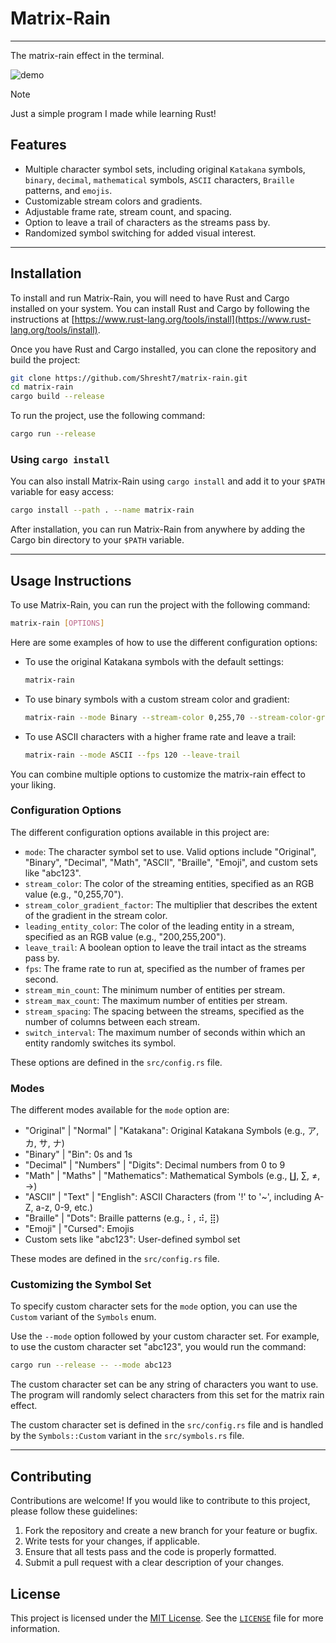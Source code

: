 # Matrix-Rain
-------------

The matrix-rain effect in the terminal.

![demo](./demo.gif)

> [!NOTE]
>
> Just a simple program I made while learning Rust!

## Features

- Multiple character symbol sets, including original `Katakana` symbols, `binary`, `decimal`, `mathematical` symbols, `ASCII` characters, `Braille` patterns, and `emojis`.
- Customizable stream colors and gradients.
- Adjustable frame rate, stream count, and spacing.
- Option to leave a trail of characters as the streams pass by.
- Randomized symbol switching for added visual interest.

---

## Installation

To install and run Matrix-Rain, you will need to have Rust and Cargo installed on your system. You can install Rust and Cargo by following the instructions at [https://www.rust-lang.org/tools/install](https://www.rust-lang.org/tools/install).

Once you have Rust and Cargo installed, you can clone the repository and build the project:

```sh
git clone https://github.com/Shresht7/matrix-rain.git
cd matrix-rain
cargo build --release
```

To run the project, use the following command:

```sh
cargo run --release
```

### Using `cargo install`

You can also install Matrix-Rain using `cargo install` and add it to your `$PATH` variable for easy access:

```sh
cargo install --path . --name matrix-rain
```

After installation, you can run Matrix-Rain from anywhere by adding the Cargo bin directory to your `$PATH` variable.

---

## Usage Instructions

To use Matrix-Rain, you can run the project with the following command:

```sh
matrix-rain [OPTIONS]
```

Here are some examples of how to use the different configuration options:

- To use the original Katakana symbols with the default settings:
  ```sh
  matrix-rain
  ```

- To use binary symbols with a custom stream color and gradient:
  ```sh
  matrix-rain --mode Binary --stream-color 0,255,70 --stream-color-gradient-factor 0.5
  ```

- To use ASCII characters with a higher frame rate and leave a trail:
  ```sh
  matrix-rain --mode ASCII --fps 120 --leave-trail
  ```

You can combine multiple options to customize the matrix-rain effect to your liking.

### Configuration Options

The different configuration options available in this project are:

* `mode`: The character symbol set to use. Valid options include "Original", "Binary", "Decimal", "Math", "ASCII", "Braille", "Emoji", and custom sets like "abc123".
* `stream_color`: The color of the streaming entities, specified as an RGB value (e.g., "0,255,70").
* `stream_color_gradient_factor`: The multiplier that describes the extent of the gradient in the stream color.
* `leading_entity_color`: The color of the leading entity in a stream, specified as an RGB value (e.g., "200,255,200").
* `leave_trail`: A boolean option to leave the trail intact as the streams pass by.
* `fps`: The frame rate to run at, specified as the number of frames per second.
* `stream_min_count`: The minimum number of entities per stream.
* `stream_max_count`: The maximum number of entities per stream.
* `stream_spacing`: The spacing between the streams, specified as the number of columns between each stream.
* `switch_interval`: The maximum number of seconds within which an entity randomly switches its symbol.

These options are defined in the `src/config.rs` file.

### Modes

The different modes available for the `mode` option are:

* "Original" | "Normal" | "Katakana": Original Katakana Symbols (e.g., ア, カ, サ, ナ)
* "Binary" | "Bin": 0s and 1s
* "Decimal" | "Numbers" | "Digits": Decimal numbers from 0 to 9
* "Math" | "Maths" | "Mathematics": Mathematical Symbols (e.g., ∐, ∑, ≠, →)
* "ASCII" | "Text" | "English": ASCII Characters (from '!' to '~', including A-Z, a-z, 0-9, etc.)
* "Braille" | "Dots": Braille patterns (e.g., ⠇, ⠾, ⣿)
* "Emoji" | "Cursed": Emojis
* Custom sets like "abc123": User-defined symbol set

These modes are defined in the `src/config.rs` file.

### Customizing the Symbol Set

To specify custom character sets for the `mode` option, you can use the `Custom` variant of the `Symbols` enum.

Use the `--mode` option followed by your custom character set. For example, to use the custom character set "abc123", you would run the command:
```sh
cargo run --release -- --mode abc123
```

The custom character set can be any string of characters you want to use. The program will randomly select characters from this set for the matrix rain effect.

The custom character set is defined in the `src/config.rs` file and is handled by the `Symbols::Custom` variant in the `src/symbols.rs` file.

---

## Contributing

Contributions are welcome! If you would like to contribute to this project, please follow these guidelines:

1. Fork the repository and create a new branch for your feature or bugfix.
2. Write tests for your changes, if applicable.
3. Ensure that all tests pass and the code is properly formatted.
4. Submit a pull request with a clear description of your changes.

## License

This project is licensed under the [MIT License](./LICENSE). See the [`LICENSE`](./LICENSE) file for more information.
